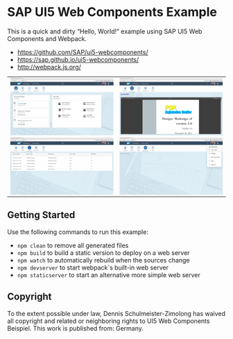 SAP UI5 Web Components Example
==============================

This is a quick and dirty “Hello, World!” example using SAP UI5 Web Components
and Webpack.

 * https://github.com/SAP/ui5-webcomponents/
 * https://sap.github.io/ui5-webcomponents/
 * http://webpack.js.org/

<table style="max-width: 100%;">
    <tr>
        <td>
            <a href="screenshot1.png">
                <img src="screenshot1.png" style="display: block; width: 100%;" />
            </a>
        </td>
        <td>
            <a href="screenshot2.png">
                <img src="screenshot2.png" style="display: block; width: 100%;" />
            </a>
        </td>
    </tr>
    <tr>
        <td>
            <a href="screenshot3.png">
                <img src="screenshot3.png" style="display: block; width: 100%;" />
            </a>
        </td>
        <td>
            <a href="screenshot4.png">
                <img src="screenshot4.png" style="display: block; width: 100%;" />
            </a>
        </td>
    </tr>
</table>

Getting Started
---------------

Use the following commands to run this example:

 * `npm clean` to remove all generated files
 * `npm build` to build a static version to deploy on a web server
 * `npm watch` to automatically rebuild when the sources change
 * `npm devserver` to start webpack`s built-in web server
 * `npm staticserver` to start an alternative more simple web server

Copyright
---------

To the extent possible under law, Dennis Schulmeister-Zimolong has waived all
copyright and related or neighboring rights to UI5 Web Components Beispiel.
This work is published from: Germany.

